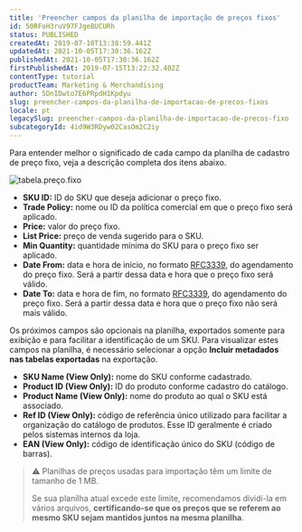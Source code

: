 ```yaml
---
title: 'Preencher campos da planilha de importação de preços fixos'
id: 50RFoH3ruV97FJgeBUCURh
status: PUBLISHED
createdAt: 2019-07-10T13:38:59.441Z
updatedAt: 2021-10-05T17:30:36.162Z
publishedAt: 2021-10-05T17:30:36.162Z
firstPublishedAt: 2019-07-15T13:22:32.402Z
contentType: tutorial
productTeam: Marketing & Merchandising
author: 5DnIDwto7E6PRpdH1Kpdyu
slug: preencher-campos-da-planilha-de-importacao-de-precos-fixos
locale: pt
legacySlug: preencher-campos-da-planilha-de-importacao-de-precos-fixo
subcategoryId: 4id9W3RDyw02CasOm2C2iy
---
```


Para entender melhor o significado de cada campo da planilha de cadastro de preço fixo, veja a descrição completa dos itens abaixo.

![tabela.preço.fixo](//images.ctfassets.net/alneenqid6w5/6V1yGMgHF0NP5pzZzcSOCF/cc9369da09f81cafaeac1fc73ac61aa1/tabela.pre__o.fixo.png)

- **SKU ID:** ID do SKU que deseja adicionar o preço fixo.
- **Trade Policy:** nome ou ID da política comercial em que o preço fixo será aplicado.
- **Price:** valor do preço fixo.
- **List Price:** preço de venda sugerido para o SKU.
- **Min Quantity:** quantidade mínima do SKU para o preço fixo ser aplicado.
- **Date From:** data e hora de início, no formato [RFC3339](https://www.ietf.org/rfc/rfc3339.txt), do agendamento do preço fixo. Será a partir dessa data e hora que o preço fixo será válido.
- **Date To:** data e hora de fim, no formato [RFC3339](https://www.ietf.org/rfc/rfc3339.txt), do agendamento do preço fixo. Será a partir dessa data e hora que o preço fixo não será mais válido.

Os próximos campos são opcionais na planilha, exportados somente para exibição e para facilitar a identificação de um SKU. Para visualizar estes campos na planilha, é necessário selecionar a opção **Incluir metadados nas tabelas exportadas** na exportação.

- **SKU Name (View Only):** nome do SKU conforme cadastrado.
- **Product ID (View Only):** ID do produto conforme cadastro do catálogo.
- **Product Name (View Only):** nome do produto ao qual o SKU está associado.
- **Ref ID (View Only):** código de referência único utilizado para facilitar a organização do catálogo de produtos. Esse ID geralmente é criado pelos sistemas internos da loja.
- **EAN (View Only):** código de identificação único do SKU (código de barras).

>⚠️ Planilhas de preços usadas para importação têm um limite de tamanho de 1 MB. 
>
> 
>
> Se sua planilha atual excede este limite, recomendamos dividí-la em vários arquivos, **certificando-se que os preços que se referem ao mesmo SKU sejam mantidos juntos na mesma planilha**.
